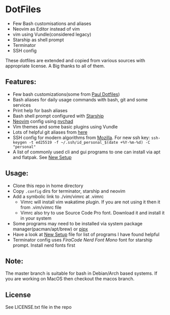 # DotFiles

- Few Bash customisations and aliases
- Neovim as Editor instead of vim
- vim using Vundle(considered legacy)
- Starship as shell prompt
- Terminator
- SSH config

These dotfiles are extended and copied from various sources with appropriate license. A Big thanks to all of them.

## Features:

- Few bash customizations(some from [Paul Dotfiles](]https://github.com/paulirish/dotfiles))
- Bash aliases for daily usage commands with bash, git and some services
- Print help for bash aliases
- Bash shell prompt configured with [Starship](https://starship.rs)
- [Neovim](https://neovim.io/) config using [nvchad](https://nvchad.com)
- Vim themes and some basic plugins using Vundle
- Lots of helpful git aliases from [here](https://github.com/theskumar/dotfiles)
- SSH config for modern algorithms from [Mozilla](https://infosec.mozilla.org/guidelines/openssh). For new ssh key: `ssh-keygen -t ed25519 -f ~/.ssh/id_personal_$(date +%Y-%m-%d) -C "personal"`
- A list of commonly used cli and gui programs to one can install via apt and flatpak. See [New Setup](./new_setup.md)

## Usage:

- Clone this repo in home directory
- Copy `.config` dirs for terminator, starship and neovim
- Add a symbolic link to ./vim/vimrc at .vimrc
    - Vimrc will install vim wakatime plugin. If you are not using it then it from .vim/vimrc file
    - Vimrc also try to use Source Code Pro font. Download it and install it in your system
- Some programs may need to be installed via system package manager(pacman/apt/brew) or [pipx](https://github.com/pipxproject/pipx/)
- Have a look at [New Setup](new_setup.md) file for list of programs I have found helpful
- Terminator config uses *FiraCode Nerd Font Mono* font for starship prompt. Install nerd fonts first

## Note:

The master branch is suitable for bash in Debian/Arch based systems. If you are working on MacOS then checkout the macos branch.

## License

See LICENSE.txt file in the repo
